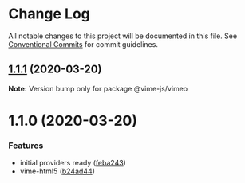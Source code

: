 # Change Log

All notable changes to this project will be documented in this file.
See [Conventional Commits](https://conventionalcommits.org) for commit guidelines.

## [1.1.1](https://github.com/vime-js/vime/tree/master/packages/vime-vimeo/compare/v1.1.0...v1.1.1) (2020-03-20)

**Note:** Version bump only for package @vime-js/vimeo





# 1.1.0 (2020-03-20)


### Features

* initial providers ready ([feba243](https://github.com/vime-js/vime/tree/master/packages/vime-vimeo/commit/feba243c7807f757daa01b5afaf7c9488c430715))
* vime-html5 ([b24ad44](https://github.com/vime-js/vime/tree/master/packages/vime-vimeo/commit/b24ad449e63d00b6e8a98810a4775f690fe58a28))
